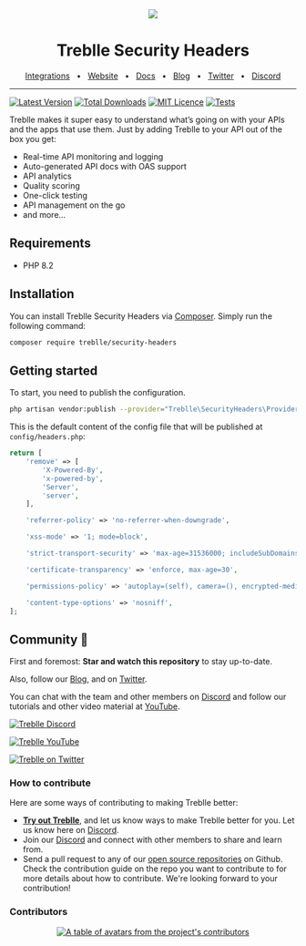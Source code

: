 <div align="center">
  <img src="https://treblle-github.s3.amazonaws.com/header.png"/>
</div>
<div align="center">

# Treblle Security Headers

<a href="https://docs.treblle.com/en/integrations" target="_blank">Integrations</a>
<span>&nbsp;&nbsp;•&nbsp;&nbsp;</span>
<a href="http://treblle.com/" target="_blank">Website</a>
<span>&nbsp;&nbsp;•&nbsp;&nbsp;</span>
<a href="https://docs.treblle.com" target="_blank">Docs</a>
<span>&nbsp;&nbsp;•&nbsp;&nbsp;</span>
<a href="https://blog.treblle.com" target="_blank">Blog</a>
<span>&nbsp;&nbsp;•&nbsp;&nbsp;</span>
<a href="https://twitter.com/treblleapi" target="_blank">Twitter</a>
<span>&nbsp;&nbsp;•&nbsp;&nbsp;</span>
<a href="https://treblle.com/chat" target="_blank">Discord</a>
<br />

  <hr />
</div>

[![Latest Version](https://img.shields.io/packagist/v/treblle/security-headers)](https://packagist.org/packages/treblle/security-headers)
[![Total Downloads](https://img.shields.io/packagist/dt/treblle/security-headers)](https://packagist.org/packages/treblle/security-headers)
[![MIT Licence](https://img.shields.io/packagist/l/treblle/security-headers)](LICENSE)
[![Tests](https://github.com/treblle/security-headers/actions/workflows/tests.yml/badge.svg)](https://github.com/treblle/security-headers/actions/workflows/tests.yml)

Treblle makes it super easy to understand what’s going on with your APIs and the apps that use them. Just by adding
Treblle to your API out of the box you get:

* Real-time API monitoring and logging
* Auto-generated API docs with OAS support
* API analytics
* Quality scoring
* One-click testing
* API management on the go
* and more...

## Requirements

* PHP 8.2

## Installation

You can install Treblle Security Headers via [Composer](http://getcomposer.org/). Simply run the following command:

```bash
composer require treblle/security-headers
```

## Getting started

To start, you need to publish the configuration.

```bash
php artisan vendor:publish --provider="Treblle\SecurityHeaders\Providers\PackageServiceProvider" --tag="security-headers"
```

This is the default content of the config file that will be published at `config/headers.php`:

```php
return [
    'remove' => [
        'X-Powered-By',
        'x-powered-by',
        'Server',
        'server',
    ],

    'referrer-policy' => 'no-referrer-when-downgrade',

    'xss-mode' => '1; mode=block',

    'strict-transport-security' => 'max-age=31536000; includeSubDomains',

    'certificate-transparency' => 'enforce, max-age=30',

    'permissions-policy' => 'autoplay=(self), camera=(), encrypted-media=(self), fullscreen=(), geolocation=(self), gyroscope=(self), magnetometer=(), microphone=(), midi=(), payment=(), sync-xhr=(self), usb=()',

    'content-type-options' => 'nosniff',
];
```

## Community 💙

First and foremost: **Star and watch this repository** to stay up-to-date.

Also, follow our [Blog](https://blog.treblle.com), and on [Twitter](https://twitter.com/treblleapi).

You can chat with the team and other members on [Discord](https://treblle.com/chat) and follow our tutorials and other video material at [YouTube](https://youtube.com/@treblle).

[![Treblle Discord](https://img.shields.io/badge/Treblle%20Discord-Join%20our%20Discord-F3F5FC?labelColor=7289DA&style=for-the-badge&logo=discord&logoColor=F3F5FC&link=https://treblle.com/chat)](https://treblle.com/chat)

[![Treblle YouTube](https://img.shields.io/badge/Treblle%20YouTube-Subscribe%20on%20YouTube-F3F5FC?labelColor=c4302b&style=for-the-badge&logo=YouTube&logoColor=F3F5FC&link=https://youtube.com/@treblle)](https://youtube.com/@treblle)

[![Treblle on Twitter](https://img.shields.io/badge/Treblle%20on%20Twitter-Follow%20Us-F3F5FC?labelColor=1DA1F2&style=for-the-badge&logo=Twitter&logoColor=F3F5FC&link=https://twitter.com/treblleapi)](https://twitter.com/treblleapi)

### How to contribute

Here are some ways of contributing to making Treblle better:

- **[Try out Treblle](https://docs.treblle.com/en/introduction#getting-started)**, and let us know ways to make Treblle better for you. Let us know here on [Discord](https://treblle.com/chat).
- Join our [Discord](https://treblle.com/chat) and connect with other members to share and learn from.
- Send a pull request to any of our [open source repositories](https://github.com/treblle) on Github. Check the contribution guide on the repo you want to contribute to for more details about how to contribute. We're looking forward to your contribution!

### Contributors
<a href="https://github.com/treblle/security-headers/graphs/contributors">
  <p align="center">
    <img  src="https://contrib.rocks/image?repo=treblle/security-headers" alt="A table of avatars from the project's contributors" />
  </p>
</a>

